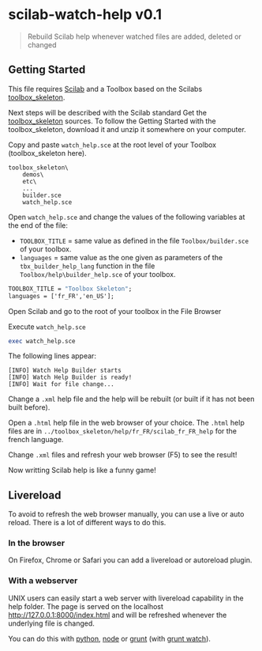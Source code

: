 # scilab-watch-help v0.1

> Rebuild Scilab help whenever watched files are added, deleted or changed

## Getting Started
This file requires [Scilab](http://www.scilab.org/) and a Toolbox based on the Scilabs [toolbox_skeleton](https://atoms.scilab.org/toolboxes/toolbox_skeleton).

Next steps will be described with the Scilab standard Get the [toolbox_skeleton](https://atoms.scilab.org/toolboxes/toolbox_skeleton/5.5.0/files/toolbox_skeleton-5.5.0-1-src.zip) sources. To follow the Getting Started with the toolbox_skeleton, download it and unzip it somewhere on your computer. 

Copy and paste `watch_help.sce` at the root level of your Toolbox (toolbox_skeleton here). 

```
toolbox_skeleton\
    demos\
    etc\
    ...    
    builder.sce
    watch_help.sce
```

Open `watch_help.sce` and change the values of the following variables at the end of the file:
- `TOOLBOX_TITLE` = same value as defined in the file `Toolbox/builder.sce` of your toolbox. 
- `languages` = same value as the one given as parameters of the `tbx_builder_help_lang` function in the file `Toolbox/help\builder_help.sce` of your toolbox.

```scilab
TOOLBOX_TITLE = "Toolbox Skeleton";
languages = ['fr_FR','en_US'];
```

Open Scilab and go to the root of your toolbox in the File Browser

Execute `watch_help.sce`

```scilab
exec watch_help.sce
```

The following lines appear:
```
[INFO] Watch Help Builder starts
[INFO] Watch Help Builder is ready!
[INFO] Wait for file change... 
```

Change a `.xml` help file and the help will be rebuilt (or built if it has not been built before). 

Open a `.html` help file in the web browser of your choice. The `.html` help files are in `../toolbox_skeleton/help/fr_FR/scilab_fr_FR_help` for the french language. 

Change `.xml` files and refresh your web browser (F5) to see the result!

Now writting Scilab help is like a funny game!

## Livereload
To avoid to refresh the web browser manually, you can use a live or auto reload. There is a lot of different ways to do this.

### In the browser
On Firefox, Chrome or Safari you can add a livereload or autoreload plugin.

### With a webserver
UNIX users can easily start a web server with livereload capability in the help folder. The page is served on the localhost http://127.0.0.1:8000/index.html and will be refreshed whenever the underlying file is changed. 

You can do this with [python](https://github.com/lepture/python-livereload), [node](https://github.com/napcs/node-livereload) or [grunt](https://github.com/gruntjs/grunt-contrib-connect) (with [grunt watch](https://github.com/gruntjs/grunt-contrib-watch)). 




